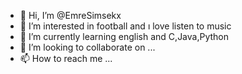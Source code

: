 - 👋 Hi, I’m @EmreSimsekx
- 👀 I’m interested in football and ı love listen to music
- 🌱 I’m currently learning english and C,Java,Python
- 💞️ I’m looking to collaborate on ...
- 📫 How to reach me ...

<!---
EmreSimsekx/EmreSimsekx is a ✨ special ✨ repository because its `README.md` (this file) appears on your GitHub profile.
You can click the Preview link to take a look at your changes.
--->
